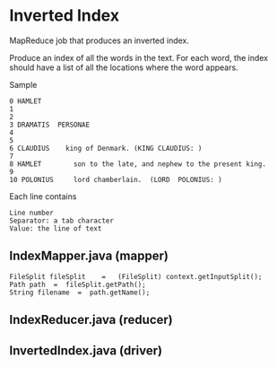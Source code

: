#  Inverted Index  

MapReduce job that produces an inverted index. 

Produce an index of all the words in the  text. 
For each word, the index should have a list of all the locations where the word appears. 

Sample 

    0 HAMLET
    1   
    2    
    3 DRAMATIS  PERSONAE
    4     
    5      
    6 CLAUDIUS    king of Denmark. (KING CLAUDIUS: )
    7     
    8 HAMLET        son to the late, and nephew to the present king.
    9      
    10 POLONIUS     lord chamberlain.  (LORD  POLONIUS: )


Each line contains 

    Line number 
    Separator: a tab character 
    Value: the line of text

## IndexMapper.java (mapper) 

    FileSplit fileSplit    =   (FileSplit) context.getInputSplit();
    Path path  =  fileSplit.getPath();
    String filename  =  path.getName();

## IndexReducer.java (reducer) 

## InvertedIndex.java (driver)  